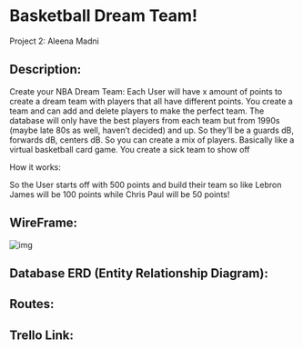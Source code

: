 # Basketball Dream Team!
Project 2: Aleena Madni

## Description:
Create your NBA Dream Team:
Each User will have x amount of points to create a dream team with players that all have different points. You create a team and can add and delete players to make the perfect team. The database will only have the best players from each team but from 1990s (maybe late 80s as well, haven’t decided) and up. So they’ll be a guards dB, forwards dB, centers dB. So you can create a mix of players. Basically like a virtual basketball card game. You create a sick team to show off

How it works:

So the User starts off with 500 points and build their team so like Lebron James will be 100 points while Chris Paul will be 50 points!

## WireFrame:
![img](BaketballWireFrame.jpg)


## Database ERD (Entity Relationship Diagram):

## Routes:

## Trello Link:
